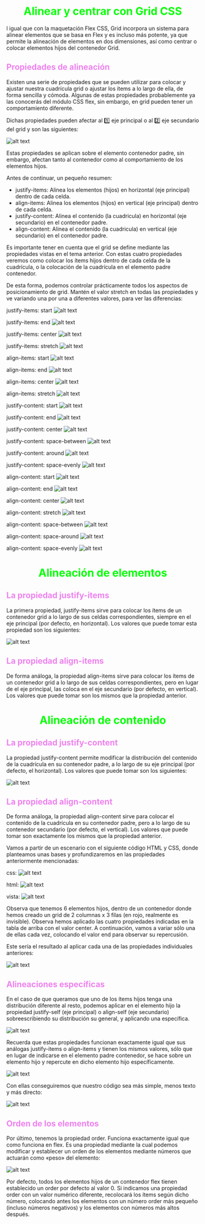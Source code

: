 # <span style="color:lime"><center>Alinear y centrar con Grid CSS</center></span>

l igual que con la maquetación Flex CSS, Grid incorpora un sistema para alinear elementos que se basa en Flex y es incluso más potente, ya que permite la alineación de elementos en dos dimensiones, así como centrar o colocar elementos hijos del contenedor Grid.

## <span style="color:violet">Propiedades de alineación</span>
Existen una serie de propiedades que se pueden utilizar para colocar y ajustar nuestra cuadrícula grid o ajustar los ítems a lo largo de ella, de forma sencilla y cómoda. Algunas de estas propiedades probablemente ya las conocerás del módulo CSS flex, sin embargo, en grid pueden tener un comportamiento diferente.

Dichas propiedades pueden afectar al 1️⃣ eje principal o al 2️⃣ eje secundario del grid y son las siguientes:

![alt text](./imagenes-Alinear-y-centrar-con-Grid-CSS/image.png)

Estas propiedades se aplican sobre el elemento contenedor padre, sin embargo, afectan tanto al contenedor como al comportamiento de los elementos hijos.

Antes de continuar, un pequeño resumen:

   - justify-items: Alinea los elementos (hijos) en horizontal (eje principal) dentro de cada celda.
   - align-items: Alinea los elementos (hijos) en vertical (eje principal) dentro de cada celda.
   - justify-content: Alinea el contenido (la cuadricula) en horizontal (eje secundario) en el contenedor padre.
   - align-content: Alinea el contenido (la cuadricula) en vertical (eje secundario) en el contenedor padre.

Es importante tener en cuenta que el grid se define mediante las propiedades vistas en el tema anterior. Con estas cuatro propiedades veremos como colocar los ítems hijos dentro de cada celda de la cuadrícula, o la colocación de la cuadrícula en el elemento padre contenedor.

De esta forma, podemos controlar prácticamente todos los aspectos de posicionamiento de grid. Mantén el valor stretch en todas las propiedades y ve variando una por una a diferentes valores, para ver las diferencias:
 
justify-items: start
![alt text](./imagenes-Alinear-y-centrar-con-Grid-CSS/image-2.png)

justify-items: end
![alt text](./imagenes-Alinear-y-centrar-con-Grid-CSS/image-3.png)

justify-items: center
![alt text](./imagenes-Alinear-y-centrar-con-Grid-CSS/image-4.png)


justify-items: stretch
![alt text](./imagenes-Alinear-y-centrar-con-Grid-CSS/image-5.png)


align-items: start
![alt text](./imagenes-Alinear-y-centrar-con-Grid-CSS/image-6.png)

align-items: end
![alt text](./imagenes-Alinear-y-centrar-con-Grid-CSS/image-7.png)

align-items:  center
![alt text](./imagenes-Alinear-y-centrar-con-Grid-CSS/image-8.png)

align-items: stretch
![alt text](./imagenes-Alinear-y-centrar-con-Grid-CSS/image-9.png)

justify-content: start
![alt text](./imagenes-Alinear-y-centrar-con-Grid-CSS/image-10.png)

justify-content: end
![alt text](./imagenes-Alinear-y-centrar-con-Grid-CSS/image-11.png)

justify-content: center
![alt text](./imagenes-Alinear-y-centrar-con-Grid-CSS/image-12.png)

justify-content: space-between
![alt text](./imagenes-Alinear-y-centrar-con-Grid-CSS/image-13.png)

justify-content: around
![alt text](./imagenes-Alinear-y-centrar-con-Grid-CSS/image-14.png)

justify-content: space-evenly
![alt text](./imagenes-Alinear-y-centrar-con-Grid-CSS/image-15.png)


align-content: start
![alt text](./imagenes-Alinear-y-centrar-con-Grid-CSS/image-16.png)

align-content: end
![alt text](./imagenes-Alinear-y-centrar-con-Grid-CSS/image-17.png)

align-content: center
![alt text](./imagenes-Alinear-y-centrar-con-Grid-CSS/image-18.png)

align-content: stretch
![alt text](./imagenes-Alinear-y-centrar-con-Grid-CSS/image-19.png)

align-content: space-between
![alt text](./imagenes-Alinear-y-centrar-con-Grid-CSS/image-20.png)

align-content: space-around
![alt text](./imagenes-Alinear-y-centrar-con-Grid-CSS/image-21.png)

align-content: space-evenly
![alt text](./imagenes-Alinear-y-centrar-con-Grid-CSS/image-22.png)

# <span style="color:lime"><center>Alineación de elementos</center></span>
## <span style="color:violet">La propiedad justify-items</span>
La primera propiedad, justify-items sirve para colocar los ítems de un contenedor grid a lo largo de sus celdas correspondientes, siempre en el eje principal (por defecto, en horizontal). Los valores que puede tomar esta propiedad son los siguientes:

![alt text](./imagenes-Alinear-y-centrar-con-Grid-CSS/image-23.png)

## <span style="color:violet">La propiedad align-items</span>
De forma análoga, la propiedad align-items sirve para colocar los ítems de un contenedor grid a lo largo de sus celdas correspondientes, pero en lugar de el eje principal, las coloca en el eje secundario (por defecto, en vertical). Los valores que puede tomar son los mismos que la propiedad anterior.

# <span style="color:lime"><center>Alineación de contenido</center></span>
## <span style="color:violet">La propiedad justify-content</span>
La propiedad justify-content permite modificar la distribución del contenido de la cuadrícula en su contenedor padre, a lo largo de su eje principal (por defecto, el horizontal). Los valores que puede tomar son los siguientes:

![alt text](./imagenes-Alinear-y-centrar-con-Grid-CSS/image-24.png)

## <span style="color:violet">La propiedad align-content</span>
De forma análoga, la propiedad align-content sirve para colocar el contenido de la cuadrícula en su contenedor padre, pero a lo largo de su contenedor secundario (por defecto, el vertical). Los valores que puede tomar son exactamente los mismos que la propiedad anterior.

Vamos a partir de un escenario con el siguiente código HTML y CSS, donde planteamos unas bases y profundizaremos en las propiedades anteriormente mencionadas:

css:
![alt text](./imagenes-Alinear-y-centrar-con-Grid-CSS/image-25.png)

html:
![alt text](./imagenes-Alinear-y-centrar-con-Grid-CSS/image-26.png)

vista:
![alt text](./imagenes-Alinear-y-centrar-con-Grid-CSS/image-27.png)

Observa que tenemos 6 elementos hijos, dentro de un contenedor donde hemos creado un grid de 2 columnas x 3 filas (en rojo, realmente es invisible). Observa hemos aplicado las cuatro propiedades indicadas en la tabla de arriba con el valor center. A continuación, vamos a variar sólo una de ellas cada vez, colocando el valor end para observar su repercusión.

Este sería el resultado al aplicar cada una de las propiedades individuales anteriores:

![alt text](./imagenes-Alinear-y-centrar-con-Grid-CSS/alinear-grid-css.png)

## <span style="color:violet">Alineaciones específicas</span>
En el caso de que queramos que uno de los ítems hijos tenga una distribución diferente al resto, podemos aplicar en el elemento hijo la propiedad justify-self (eje principal) o align-self (eje secundario) sobreescribiendo su distribución su general, y aplicando una específica.

![alt text](./imagenes-Alinear-y-centrar-con-Grid-CSS/image-28.png)

Recuerda que estas propiedades funcionan exactamente igual que sus análogas justify-items o align-items y tienen los mismos valores, sólo que en lugar de indicarse en el elemento padre contenedor, se hace sobre un elemento hijo y repercute en dicho elemento hijo específicamente.

![alt text](./imagenes-Alinear-y-centrar-con-Grid-CSS/image-29.png)

Con ellas conseguiremos que nuestro código sea más simple, menos texto y más directo:

![alt text](./imagenes-Alinear-y-centrar-con-Grid-CSS/image-30.png)

## <span style="color:violet">Orden de los elementos</span>
Por último, tenemos la propiedad order. Funciona exactamente igual que como funciona en flex. Es una propiedad mediante la cual podemos modificar y establecer un orden de los elementos mediante números que actuarán como «peso» del elemento:

![alt text](./imagenes-Alinear-y-centrar-con-Grid-CSS/image-31.png)

Por defecto, todos los elementos hijos de un contenedor flex tienen establecido un order por defecto al valor 0. Si indicamos una propiedad order con un valor numérico diferente, recolocará los ítems según dicho número, colocando antes los elementos con un número order más pequeño (incluso números negativos) y los elementos con números más altos después.